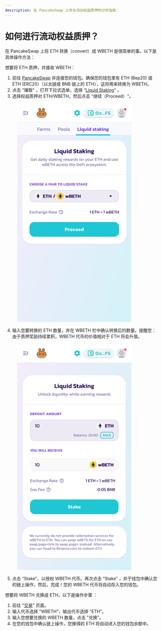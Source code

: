 ```yaml
---
description: 在 PancakeSwap 上参与流动权益质押的分步指南：
---
```


# 如何进行流动权益质押？

在 PancakeSwap 上将 ETH 转换（convert）成 WBETH 是很简单的事。以下是具体操作方法：

想要将 ETH 质押，并接收 WBETH：&#x20;

1. 前往 [PancakeSwap](https://pancakeswap.finance/) 并连接您的钱包。确保您的钱包里有 ETH (Bep20) 或 ETH (ERC20）（以太链或 BNB 链上的 ETH），这将用来转换为 WBETH。&#x20;
2. 点击 "赚取" ，打开下拉式选单，选择 “[Liquid Staking](https://pancakeswap.finance/liquid-staking)” 。&#x20;
3. 选择权益质押对 ETH/WBETH，然后点击 "继续（Proceed）"。

<figure><img src="../../.gitbook/assets/image (1) (3).png" alt=""><figcaption></figcaption></figure>

4. 输入您要转换的 ETH 数量，并在 WBETH 栏中确认转换后的数量。提醒您：由于质押奖励持续累积，WBETH 代币的价值相对于 ETH 将会升值。

<figure><img src="../../.gitbook/assets/image (13).png" alt=""><figcaption></figcaption></figure>

5. 点击 “Stake”，以授权 WBETH 代币。再次点击 “Stake” ，并于钱包中确认您的链上操作，然后，完成！您的 WBETH 代币将自动存入您的钱包。&#x20;

想要将 WBETH 兑换成 ETH，以下是操作步骤 ：&#x20;

1. 前往 "[交易](https://pancakeswap.finance/swap?inputCurrency=0xa2E3356610840701BDf5611a53974510Ae27E2e1\&outputCurrency=0x2170Ed0880ac9A755fd29B2688956BD959F933F8)" 页面。&#x20;
2. 输入代币选择 "WBETH"，输出代币选择 "ETH"。&#x20;
3. 输入您想要兑换的 WBETH 数量，点击 "兑换"。&#x20;
4. 在您的钱包中确认链上操作，您换得的 ETH 将自动进入您的钱包余额中。
